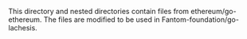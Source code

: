 This directory and nested directories contain files from ethereum/go-ethereum.
The files are modified to be used in Fantom-foundation/go-lachesis.